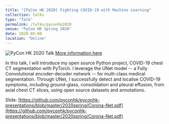 ```yaml
---
title: "[PyCon HK 2020] Fighting COVID-19 with Machine Learning"
collection: talks
type: "Talk"
permalink: /talks/pyconhk2020
venue: "PyCon HK Spring 2020"
date: 2020-05-08
location: "Online"
---
```

![PyCon HK 2020 Talk](https://chinglamchoi.github.io/cchoi/files/pyconhk2020.jpg)
[More information here](https://pycon.hk/2020-spring/fighting-covid-19-with-machine-learning/)

In this talk, I will introduce my open source Python project, COVID-19 chest CT segmentation with PyTorch. I leverage the UNet model -- a Fully Convolutional encoder-decoder network -- for multi-class medical segmentation. Through UNet, I successfully detect and localise COVID-19 symptoms, including ground-glass, consolidation and pleural effusion, from axial chest CT slices, using open source datasets and annotations.
  
Slide: [https://github.com/pyconhk/pyconhk-presentations/blob/master/2020spring/Corona-Net.pdf](https://github.com/pyconhk/pyconhk-presentations/blob/master/2020spring/Corona-Net.pdf)
